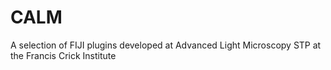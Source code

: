# CALM


A selection of FIJI plugins developed at Advanced Light Microscopy STP at the Francis Crick Institute

